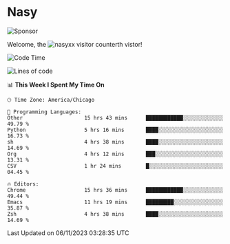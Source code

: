 # Nasy

<!--
<p align="center">
<img height="200" src="https://github-readme-stats.vercel.app/api?username=nasyxx&count_private=true&show_icons=true&theme=dracula&include_all_commits=true"/>
<img height="200" src="https://github-readme-stats.vercel.app/api/top-langs/?username=nasyxx&theme=dracula&hide=html,jupyter+notebook&count_private=true&show_icons=true"/>
</p>

  
----------------
-->

![Sponsor](https://img.shields.io/static/v1.svg?label=Sponsor&message=%E2%9D%A4&logo=GitHub&style=flat&color=pink)
 
Welcome, the ![nasyxx visitor counter](https://count.getloli.com/get/@nasyxx?theme=rule34)th vistor!
 
<!--START_SECTION:waka-->
![Code Time](http://img.shields.io/badge/Code%20Time-3%2C908%20hrs%2042%20mins-blue)

![Lines of code](https://img.shields.io/badge/From%20Hello%20World%20I%27ve%20Written-6.3%20million%20lines%20of%20code-blue)

📊 **This Week I Spent My Time On** 

```text
🕑︎ Time Zone: America/Chicago

💬 Programming Languages: 
Other                    15 hrs 43 mins      ████████████░░░░░░░░░░░░░   49.79 % 
Python                   5 hrs 16 mins       ████░░░░░░░░░░░░░░░░░░░░░   16.73 % 
sh                       4 hrs 38 mins       ████░░░░░░░░░░░░░░░░░░░░░   14.69 % 
Org                      4 hrs 12 mins       ███░░░░░░░░░░░░░░░░░░░░░░   13.31 % 
CSV                      1 hr 24 mins        █░░░░░░░░░░░░░░░░░░░░░░░░   04.45 % 

🔥 Editors: 
Chrome                   15 hrs 36 mins      ████████████░░░░░░░░░░░░░   49.44 % 
Emacs                    11 hrs 19 mins      █████████░░░░░░░░░░░░░░░░   35.87 % 
Zsh                      4 hrs 38 mins       ████░░░░░░░░░░░░░░░░░░░░░   14.69 % 
```


 Last Updated on 06/11/2023 03:28:35 UTC
<!--END_SECTION:waka-->

<!-- ![visitors](https://visitor-badge.laobi.icu/badge?page_id=nasyxx.nasyxx) -->
